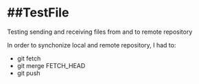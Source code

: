 ##TestFile
========

Testing sending and receiving files from and to remote repository

In order to synchonize local and remote repository, I had to:
* git fetch
* git merge FETCH_HEAD
* git push

